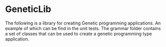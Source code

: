 # GeneticLib #

The following is a library for creating Genetic programming applications. An example of which can be find in the unit tests. The grammar folder contains a set of classes that can be used to create a genetic programming type application.
